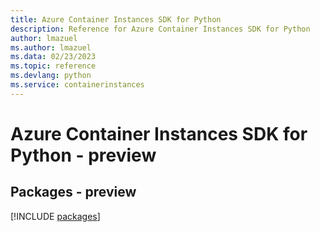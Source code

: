 ```yaml
---
title: Azure Container Instances SDK for Python
description: Reference for Azure Container Instances SDK for Python
author: lmazuel
ms.author: lmazuel
ms.data: 02/23/2023
ms.topic: reference
ms.devlang: python
ms.service: containerinstances
---
```

# Azure Container Instances SDK for Python - preview
## Packages - preview
[!INCLUDE [packages](container-instances-index.md)]